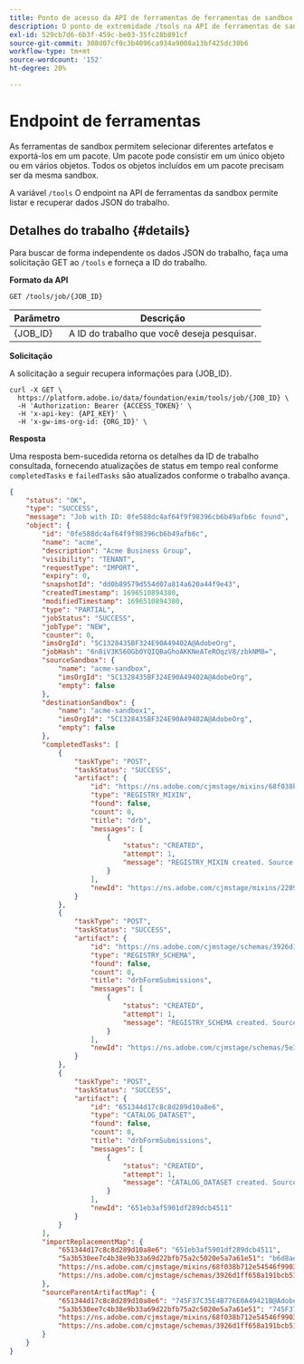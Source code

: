 ```yaml
---
title: Ponto de acesso da API de ferramentas de ferramentas de sandbox
description: O ponto de extremidade /tools na API de ferramentas de sandbox permite recuperar dados JSON de tarefas no Adobe Experience Platform.
exl-id: 529cb7d6-6b3f-459c-be03-35fc28b891cf
source-git-commit: 308d07cf0c3b4096ca934a9008a13bf425dc30b6
workflow-type: tm+mt
source-wordcount: '152'
ht-degree: 20%

---
```


# Endpoint de ferramentas

As ferramentas de sandbox permitem selecionar diferentes artefatos e exportá-los em um pacote. Um pacote pode consistir em um único objeto ou em vários objetos. Todos os objetos incluídos em um pacote precisam ser da mesma sandbox.

A variável `/tools` O endpoint na API de ferramentas da sandbox permite listar e recuperar dados JSON do trabalho.

## Detalhes do trabalho {#details}

Para buscar de forma independente os dados JSON do trabalho, faça uma solicitação GET ao `/tools` e forneça a ID do trabalho.

**Formato da API**

```http
GET /tools/job/{JOB_ID}
```

| Parâmetro | Descrição |
| --- | --- |
| {JOB_ID} | A ID do trabalho que você deseja pesquisar. |

**Solicitação**

A solicitação a seguir recupera informações para {JOB_ID}.

```shell
curl -X GET \
  https://platform.adobe.io/data/foundation/exim/tools/job/{JOB_ID} \
  -H 'Authorization: Bearer {ACCESS_TOKEN}' \
  -H 'x-api-key: {API_KEY}' \
  -H 'x-gw-ims-org-id: {ORG_ID}' \
```

**Resposta**

Uma resposta bem-sucedida retorna os detalhes da ID de trabalho consultada, fornecendo atualizações de status em tempo real conforme `completedTasks` e `failedTasks` são atualizados conforme o trabalho avança.

```json
{
    "status": "OK",
    "type": "SUCCESS",
    "message": "Job with ID: 0fe588dc4af64f9f98396cb6b49afb6c found",
    "object": {
        "id": "0fe588dc4af64f9f98396cb6b49afb6c",
        "name": "acme",
        "description": "Acme Business Group",
        "visibility": "TENANT",
        "requestType": "IMPORT",
        "expiry": 0,
        "snapshotId": "dd0b89579d554d07a814a620a44f9e43",
        "createdTimestamp": 1696510894380,
        "modifiedTimestamp": 1696510894380,
        "type": "PARTIAL",
        "jobStatus": "SUCCESS",
        "jobType": "NEW",
        "counter": 0,
        "imsOrgId": "5C1328435BF324E90A49402A@AdobeOrg",
        "jobHash": "6n8iV3KS6OGb0YQIQBaGhoAKKNeATeROqzV8/zbkNM8=",
        "sourceSandbox": {
            "name": "acme-sandbox",
            "imsOrgId": "5C1328435BF324E90A49402A@AdobeOrg",
            "empty": false
        },
        "destinationSandbox": {
            "name": "acme-sandbox1",
            "imsOrgId": "5C1328435BF324E90A49402A@AdobeOrg",
            "empty": false
        },
        "completedTasks": [
            {
                "taskType": "POST",
                "taskStatus": "SUCCESS",
                "artifact": {
                    "id": "https://ns.adobe.com/cjmstage/mixins/68f038b712e54546f99035a20d6ead649ca9d5b135eb24de",
                    "type": "REGISTRY_MIXIN",
                    "found": false,
                    "count": 0,
                    "title": "drb",
                    "messages": [
                        {
                            "status": "CREATED",
                            "attempt": 1,
                            "message": "REGISTRY_MIXIN created. Source id=https://ns.adobe.com/cjmstage/mixins/68f038b712e54546f99035a20d6ead649ca9d5b135eb24de; Target id=https://ns.adobe.com/cjmstage/mixins/220968a10a69ced58180ff1ccbe4f03124e44d17a0f23383"
                        }
                    ],
                    "newId": "https://ns.adobe.com/cjmstage/mixins/220968a10a69ced58180ff1ccbe4f03124e44d17a0f23383"
                }
            },
            {
                "taskType": "POST",
                "taskStatus": "SUCCESS",
                "artifact": {
                    "id": "https://ns.adobe.com/cjmstage/schemas/3926d1ff658a191bcb511b7c4ec45afee1c146a5b152e500",
                    "type": "REGISTRY_SCHEMA",
                    "found": false,
                    "count": 0,
                    "title": "drbFormSubmissions",
                    "messages": [
                        {
                            "status": "CREATED",
                            "attempt": 1,
                            "message": "REGISTRY_SCHEMA created. Source id=https://ns.adobe.com/cjmstage/schemas/3926d1ff658a191bcb511b7c4ec45afee1c146a5b152e500; Target id=https://ns.adobe.com/cjmstage/schemas/5e32908b8db9b37a5f3e7b5851d6ffa9e3bf8487abaef3c5"
                        }
                    ],
                    "newId": "https://ns.adobe.com/cjmstage/schemas/5e32908b8db9b37a5f3e7b5851d6ffa9e3bf8487abaef3c5"
                }
            },
            {
                "taskType": "POST",
                "taskStatus": "SUCCESS",
                "artifact": {
                    "id": "651344d17c8c8d289d10a8e6",
                    "type": "CATALOG_DATASET",
                    "found": false,
                    "count": 0,
                    "title": "drbFormSubmissions",
                    "messages": [
                        {
                            "status": "CREATED",
                            "attempt": 1,
                            "message": "CATALOG_DATASET created. Source id=651344d17c8c8d289d10a8e6; Target id=651eb3af5901df289dcb4511"
                        }
                    ],
                    "newId": "651eb3af5901df289dcb4511"
                }
            }
        ],
        "importReplacementMap": {
            "651344d17c8c8d289d10a8e6": "651eb3af5901df289dcb4511",
            "5a3b530ee7c4b38e9b33a69d22bfb75a2c5020e5a7a61e51": "b6d8ae6376864e22ed8169a9dac3b2115d1c72b5c1d1bced",
            "https://ns.adobe.com/cjmstage/mixins/68f038b712e54546f99035a20d6ead649ca9d5b135eb24de": "https://ns.adobe.com/cjmstage/mixins/220968a10a69ced58180ff1ccbe4f03124e44d17a0f23383",
            "https://ns.adobe.com/cjmstage/schemas/3926d1ff658a191bcb511b7c4ec45afee1c146a5b152e500": "https://ns.adobe.com/cjmstage/schemas/5e32908b8db9b37a5f3e7b5851d6ffa9e3bf8487abaef3c5"
        },
        "sourceParentArtifactMap": {
            "651344d17c8c8d289d10a8e6": "745F37C35E4B776E0A49421B@AdobeOrg::ajo-object-copy::CATALOG_DATASET::6512ec5a5bcd5e289c33a594",
            "5a3b530ee7c4b38e9b33a69d22bfb75a2c5020e5a7a61e51": "745F37C35E4B776E0A49421B@AdobeOrg::ajo-object-copy::REGISTRY_DESCRIPTOR::9d20176f1eb3f09dac4070b4bd6c4f79e8debdc8a0535725",
            "https://ns.adobe.com/cjmstage/mixins/68f038b712e54546f99035a20d6ead649ca9d5b135eb24de": "745F37C35E4B776E0A49421B@AdobeOrg::ajo-object-copy::REGISTRY_MIXIN::https://ns.adobe.com/cjmstage/mixins/37d29b7590c59928583b4d9a189229261291e388b7aa1031",
            "https://ns.adobe.com/cjmstage/schemas/3926d1ff658a191bcb511b7c4ec45afee1c146a5b152e500": "745F37C35E4B776E0A49421B@AdobeOrg::ajo-object-copy::REGISTRY_SCHEMA::https://ns.adobe.com/cjmstage/schemas/926a7aa38b7cc93b87dd03c8f73e6e7537651407c30b66a0"
        }
    }
}
```
